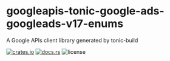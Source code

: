 # googleapis-tonic-google-ads-googleads-v17-enums

A Google APIs client library generated by tonic-build

[![crates.io](https://img.shields.io/crates/v/googleapis-tonic-google-ads-googleads-v17-enums)](https://crates.io/crates/googleapis-tonic-google-ads-googleads-v17-enums)
[![docs.rs](https://img.shields.io/docsrs/googleapis-tonic-google-ads-googleads-v17-enums)](https://docs.rs/googleapis-tonic-google-ads-googleads-v17-enums)
![license](https://img.shields.io/crates/l/googleapis-tonic-google-ads-googleads-v17-enums)
